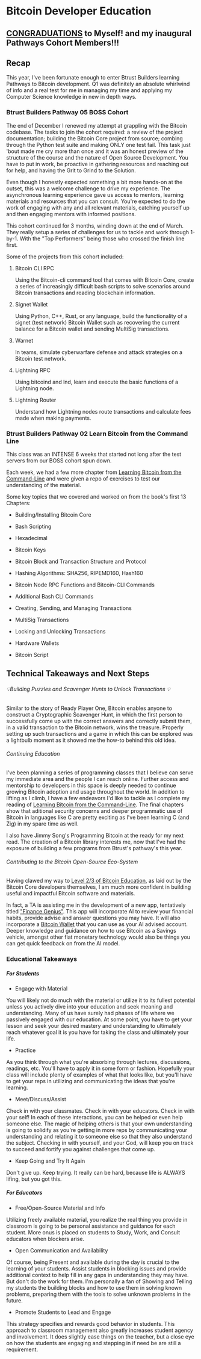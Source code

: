 # Bitcoin Developer Education

## [CONGRADUATIONS](https://pathways.btrust.tech/pathways-graduates#learn-bitcoin-from-the-command-line) to Myself! and my inaugural Pathways Cohort Members!!!

## Recap

This year, I've been fortunate enough to enter Btrust Builders learning Pathways to Bitcoin development. Q1 was definitely an absolute whirlwind of info and a real test for me in managing my time and applying my Computer Science knowledge in new in depth ways.

### Btrust Builders Pathway 05 BOSS Cohort

The end of December I renewed my attempt at grappling with the Bitcoin codebase. The tasks to join the cohort required: a review of the project documentation; building the Bitcoin Core project from source; combing through the Python test suite and making ONLY one test fail. This task just 'bout made me cry more than once and it was an honest preview of the structure of the course and the nature of Open Source Development. You have to put in work, be proactive in gathering resources and reaching out for help, and having the Grit to Grind to the Solution. 

Even though I honestly expected something a bit more hands-on at the outset, this was a welcome challenge to drive my experience. The asynchronous learning experience gave us access to mentors, learning materials and resources that you can consult. You're expected to do the work of engaging with any and all relevant materials, catching yourself up and then engaging mentors with informed positions. 

This cohort continued for 3 months, winding down at the end of March. They really setup a series of challenges for us to tackle and work through 1-by-1. With the "Top Performers" being those who crossed the finish line first.

Some of the projects from this cohort included:

1. Bitcoin CLI RPC

    Using the Bitcoin-cli command tool that comes with Bitcoin Core, create a series of increasingly difficult bash scripts to solve scenarios around Bitcoin transactions and reading blockchain information.

2. Signet Wallet

    Using Python, C++, Rust, or any language, build the functionality of a signet (test network) Bitcoin Wallet such as recovering the current balance for a Bitcoin wallet and sending MultiSig transactions.

3. Warnet

    In teams, simulate cyberwarfare defense and attack strategies  on a Bitcoin test network.

4. Lightning RPC

    Using bitcoind and lnd, learn and execute the basic functions of a Lightning node.

5. Lightning Router

    Understand how Lightning nodes route transactions and calculate fees made when making payments.

### Btrust Builders Pathway 02 Learn Bitcoin from the Command Line

This class was an INTENSE 6 weeks that started not long after the test servers from our BOSS cohort spun down. 

Each week, we had a few more chapter from [Learning Bitcoin from the Command-Line](https://github.com/BlockchainCommons/Learning-Bitcoin-from-the-Command-Line/) and were given a repo of exercises to test our understanding of the material.

Some key topics that we covered and worked on from the book's first 13 Chapters:

- Building/Installing Bitcoin Core

- Bash Scripting

- Hexadecimal

- Bitcoin Keys
  
- Bitcoin Block and Transaction Structure and Protocol

- Hashing Algorithms: SHA256, RIPEMD160, Hash160

- Bitcoin Node RPC Functions and Bitcoin-CLI Commands

- Additional Bash CLI Commands

- Creating, Sending, and Managing Transactions

- MultiSig Transactions

- Locking and Unlocking Transactions

- Hardware Wallets

- Bitcoin Script

## Technical Takeaways and Next Steps

###### 💡Building Puzzles and Scavenger Hunts to Unlock Transactions 💡

Similar to the story of Ready Player One, Bitcoin enables anyone to construct a Cryptographic Scavenger Hunt, in which the first person to successfully come up with the correct answers and correctly submit them, in a valid transaction to the Bitcoin network, wins the treasure. Properly setting up such transactions and a game in which this can be explored was a lightbulb moment as it showed me the how-to behind this old idea.

###### Continuing Education

I've been planning a series of programming classes that I believe can serve my immediate area and the people I can reach online. Further access and mentorship to developers in this space is deeply needed to continue growing Bitcoin adoption and usage throughout the world. In addition to lifting as I climb, I have a few endeavors I'd like to tackle as I complete my reading of [Learning Bitcoin from the Command-Line](https://github.com/BlockchainCommons/Learning-Bitcoin-from-the-Command-Line/). The final chapters show that aditional security concerns and deeper programmatic use of Bitcoin in languages like C are pretty exciting as I've been learning C (and Zig) in my spare time as well.

I also have Jimmy Song's Programming Bitcoin at the ready for my next read. The creation of a Bitcoin library interests me, now that I've had the exposure of building a few programs from Btrust's pathway's this year.

###### Contributing to the Bitcoin Open-Source Eco-System

Having clawed my way to [Level 2/3 of Bitcoin Education](https://bitcoindevs.xyz/bitcoin-core), as laid out by the Bitcoin Core developers themselves, I am much more confident in building useful and impactful Bitcoin software and materials.

In fact, a TA is assisting me in the development of a new app, tentatively titled ["Finance Genius"](http://github.com/codeCrew-CodeSchool/finance_GeniusAI/). This app will incorporate AI to review your financial habits, provide advise and answer questions you may have. It will also incorporate a [Bitcoin Wallet](https://github.com/codeCrew-CodeSchool/btc_wallet) that you can use as your AI advised account. Deeper knowledge and guidance on how to use Bitcoin as a Savings vehicle, amongst other fiat monetary technology would also be things you can get quick feedback on from the AI model.

### Educational Takeaways

##### For Students
* Engage with Material

You will likely not do much with the material or utilize it to its fullest potential unless you actively dive into your education and seek meaning and understanding. Many of us have surely had phases of life where we passively engaged with our education. At some point, you have to get your lesson and seek your desired mastery and understanding to ultimately reach whatever goal it is you have for taking the class and ultimately your life.

* Practice

As you think through what you're absorbing through lectures, discussions, readings, etc. You'll have to apply it in some form or fashion. Hopefully your class will include plenty of examples of what that looks like, but you'll have to get your reps in utilizing and communicating the ideas that you're learning.

* Meet/Discuss/Assist

Check in with your classmates. Check in with your educators. Check in with your self! In each of these interactions, you can be helped or even help someone else. The magic of helping others is that your own understanding is going to solidify as you're getting in more reps by communicating your understanding and relating it to someone else so that they also understand the subject.
Checking in with yourself, and your God, will keep you on track to succeed and fortify you against challenges that come up.

* Keep Going and Try It Again

Don't give up. Keep trying. It really can be hard, because life is ALWAYS lifing, but you got this.

##### For Educators

* Free/Open-Source Material and Info 

Utilizing freely available material, you realize the real thing you provide in classroom is going to be personal assistance and guidance for each student. More onus is placed on students to Study, Work, and Consult educators when blockers arise.

* Open Communication and Availability

Of course, being Present and available during the day is crucial to the learning of your students. Assist students in blocking issues and provide additional context to help fill in any gaps in understanding they may have. But don't do the work for them. 
I'm personally a fan of Showing and Telling my students the building blocks and how to use them in solving known problems, preparing them with the tools to solve unknown problems in the future.

* Promote Students to Lead and Engage

This strategy specifies and rewards good behavior in students. This approach to classroom management also greatly increases student agency and involvement. It does slightly ease things on the teacher, but a close eye on how the students are engaging and stepping in if need be are still a requirement.
